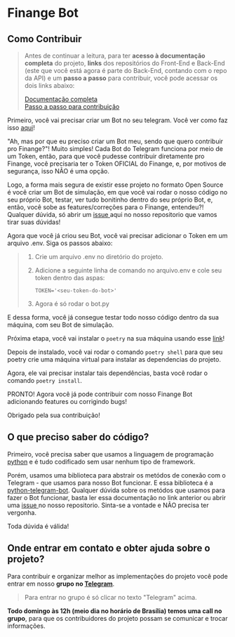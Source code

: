 # Finange Bot

## Como Contribuir

> Antes de continuar a leitura, para ter **acesso à documentação completa** do projeto, **links** dos
> repositórios do Front-End e Back-End (este que você está agora é parte do Back-End, contando
> com o repo da API) e um **passo a passo** para contribuir, você pode acessar os dois links
> abaixo:
>
> [Documentação completa](https://github.com/Finange/finange-documentation#readme)
> \
> [Passo a passo para contribuição](https://github.com/fl1pe/first-contributions/blob/main/translations/README.pt_br.md#primeiras-contribui%C3%A7%C3%B5es)


Primeiro, você vai precisar criar um Bot no seu telegram. Você ver como faz isso <a href="https://help.huggy.io/telegram-bot/como-configurar-o-telegram-bot">aqui</a>!

"Ah, mas por que eu preciso criar um Bot meu, sendo que quero contribuir pro Finange?"! Muito simples! Cada Bot do Telegram funciona por meio de um Token, então, para que você pudesse contribuir diretamente pro Finange, você precisaria ter o Token OFICIAL do Finange, e, por motivos de segurança, isso NÃO é uma opção.

Logo, a forma mais segura de existir esse projeto no formato Open Source é você criar um Bot de simulação, em que você vai rodar o nosso código no seu próprio Bot, testar, ver tudo bonitinho dentro do seu próprio Bot, e, então, você sobe as features/correções para o Finange, entendeu?! Qualquer dúvida, só abrir um <a href="https://github.com/Finange/finange-bot/issues/new/choose"> issue </a> aqui no nosso repositorio que vamos tirar suas dúvidas!

Agora que você já criou seu Bot, você vai precisar adicionar o Token em um arquivo .env. Siga os passos abaixo:

> 1. Crie um arquivo .env no diretório do projeto.
> 2. Adicione a seguinte linha de comando no arquivo.env e cole seu token dentro das aspas:
>
>    ```TOKEN='<seu-token-do-bot>'```
> 3. Agora é só rodar o bot.py


E dessa forma, você já consegue testar todo nosso código dentro da sua máquina, com seu Bot de simulação.

Próxima etapa, você vai instalar o `poetry` na sua máquina usando esse <a href="https://python-poetry.org/docs/">link</a>!

Depois de instalado, você vai rodar o comando `poetry shell` para que seu poetry crie uma máquina virtual para instalar as dependencias do projeto.

Agora, ele vai precisar instalar tais dependências, basta você rodar o comando `poetry install`.

PRONTO! Agora você já pode contribuir com nosso Finange Bot adicionando features ou corrigindo bugs!

Obrigado pela sua contribuição!

## O que preciso saber do código?

Primeiro, você precisa saber que usamos a linguagem de programação <a href="https://www.python.org/">python</a> e é tudo codificado sem usar nenhum tipo de framework.

Porém, usamos uma biblioteca para abstrair os metódos de conexão com o Telegram - que usamos para nosso Bot funcionar. E essa biblioteca é a <a href="https://docs.python-telegram-bot.org/en/stable/telegram.ext.html">python-telegram-bot</a>. Qualquer dúvida sobre os metódos que usamos para fazer o Bot funcionar, basta ler essa documentação no link anterior ou abrir uma <a href="https://github.com/Finange/finange-bot/issues/new/choose">issue </a> no nosso repositorio. Sinta-se a vontade e NÃO precisa ter vergonha.

Toda dúvida é válida!

## Onde entrar em contato e obter ajuda sobre o projeto?

Para contribuir e organizar melhor as implementações do projeto você pode entrar em nosso **grupo
no [Telegram](https://t.me/+cFJ8upuJ5GQzZmE5)**.

> Para entrar no grupo é só clicar no texto "Telegram" acima.

**Todo domingo às 12h (meio dia no horário de Brasília) temos uma call no grupo**, para que
os contribuidores do projeto possam se comunicar e trocar informações.
